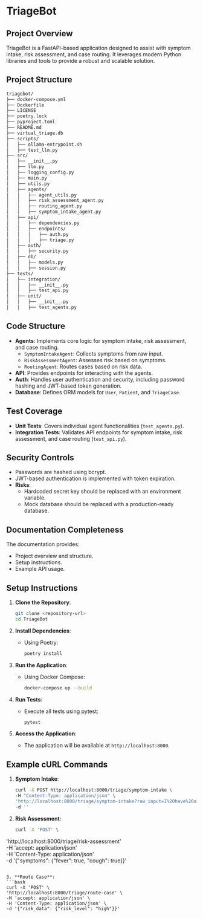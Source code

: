 # TriageBot

## Project Overview
TriageBot is a FastAPI-based application designed to assist with symptom intake, risk assessment, and case routing. It leverages modern Python libraries and tools to provide a robust and scalable solution.

## Project Structure
```bash
triagebot/
├── docker-compose.yml
├── Dockerfile
├── LICENSE
├── poetry.lock
├── pyproject.toml
├── README.md
├── virtual_triage.db
├── scripts/
│   ├── ollama-entrypoint.sh
│   ├── test_llm.py
├── src/
│   ├── __init__.py
│   ├── llm.py
│   ├── logging_config.py
│   ├── main.py
│   ├── utils.py
│   ├── agents/
│   │   ├── agent_utils.py
│   │   ├── risk_assessment_agent.py
│   │   ├── routing_agent.py
│   │   ├── symptom_intake_agent.py
│   ├── api/
│   │   ├── dependencies.py
│   │   ├── endpoints/
│   │   │   ├── auth.py
│   │   │   ├── triage.py
│   ├── auth/
│   │   ├── security.py
│   ├── db/
│   │   ├── models.py
│   │   ├── session.py
├── tests/
│   ├── integration/
│   │   ├── __init__.py
│   │   ├── test_api.py
│   ├── unit/
│   │   ├── __init__.py
│   │   ├── test_agents.py
```

## Code Structure
- **Agents**: Implements core logic for symptom intake, risk assessment, and case routing.
  - `SymptomIntakeAgent`: Collects symptoms from raw input.
  - `RiskAssessmentAgent`: Assesses risk based on symptoms.
  - `RoutingAgent`: Routes cases based on risk data.
- **API**: Provides endpoints for interacting with the agents.
- **Auth**: Handles user authentication and security, including password hashing and JWT-based token generation.
- **Database**: Defines ORM models for `User`, `Patient`, and `TriageCase`.

## Test Coverage
- **Unit Tests**: Covers individual agent functionalities (`test_agents.py`).
- **Integration Tests**: Validates API endpoints for symptom intake, risk assessment, and case routing (`test_api.py`).

## Security Controls
- Passwords are hashed using bcrypt.
- JWT-based authentication is implemented with token expiration.
- **Risks**:
  - Hardcoded secret key should be replaced with an environment variable.
  - Mock database should be replaced with a production-ready database.

## Documentation Completeness
The documentation provides:
- Project overview and structure.
- Setup instructions.
- Example API usage.

## Setup Instructions
1. **Clone the Repository**:
   ```bash
   git clone <repository-url>
   cd TriageBot
   ```

2. **Install Dependencies**:
   - Using Poetry:
     ```bash
     poetry install
     ```

3. **Run the Application**:
   - Using Docker Compose:
     ```bash
     docker-compose up --build
     ```

4. **Run Tests**:
   - Execute all tests using pytest:
     ```bash
     pytest
     ```

5. **Access the Application**:
   - The application will be available at `http://localhost:8000`.

## Example cURL Commands
1. **Symptom Intake**:
   ```bash
   curl -X POST http://localhost:8000/triage/symptom-intake \
   -H "Content-Type: application/json" \
   'http://localhost:8000/triage/symptom-intake?raw_input=I%20have%20a%20headache%20and%20nausea' \
   -d ''
   ```

2. **Risk Assessment**:
   ```bash
   curl -X 'POST' \
  'http://localhost:8000/triage/risk-assessment' \
  -H 'accept: application/json' \
  -H 'Content-Type: application/json' \
  -d '{"symptoms": {"fever": true, "cough": true}}'
   ```

3. **Route Case**:
   ```bash
   curl -X 'POST' \
  'http://localhost:8000/triage/route-case' \
  -H 'accept: application/json' \
  -H 'Content-Type: application/json' \
  -d '{"risk_data": {"risk_level": "high"}}'
   ```
